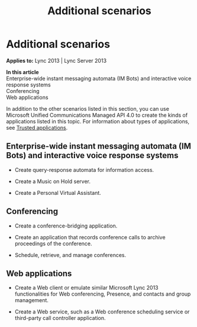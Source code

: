 ﻿---
title: Additional scenarios
TOCTitle: Additional scenarios
ms:assetid: a688141b-fdaa-41cd-9362-9f5afd854ed8
ms:mtpsurl: https://msdn.microsoft.com/en-us/library/Dn465957(v=office.15)
ms:contentKeyID: 57102658
ms.date: 07/25/2014
mtps_version: v=office.15
---

# Additional scenarios


**Applies to:** Lync 2013 | Lync Server 2013

**In this article**  
Enterprise-wide instant messaging automata (IM Bots) and interactive voice response systems  
Conferencing  
Web applications  

In addition to the other scenarios listed in this section, you can use Microsoft Unified Communications Managed API 4.0 to create the kinds of applications listed in this topic. For information about types of applications, see [Trusted applications](trusted-applications.md).

## Enterprise-wide instant messaging automata (IM Bots) and interactive voice response systems

  - Create query-response automata for information access.

  - Create a Music on Hold server.

  - Create a Personal Virtual Assistant.

## Conferencing

  - Create a conference-bridging application.

  - Create an application that records conference calls to archive proceedings of the conference.

  - Schedule, retrieve, and manage conferences.

## Web applications

  - Create a Web client or emulate similar Microsoft Lync 2013 functionalities for Web conferencing, Presence, and contacts and group management.

  - Create a Web service, such as a Web conference scheduling service or third-party call controller application.

